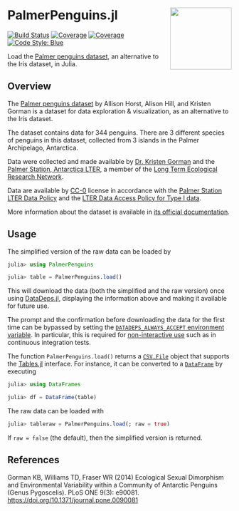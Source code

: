 # PalmerPenguins.jl <a href='https://allisonhorst.github.io/palmerpenguins'><img src='https://allisonhorst.github.io/palmerpenguins/reference/figures/logo.png' align="right" height="138.5" /></a>

[![Build Status](https://github.com/devmotion/PalmerPenguins.jl/workflows/CI/badge.svg?branch=main)](https://github.com/devmotion/PalmerPenguins.jl/actions?query=workflow%3ACI+branch%3Amain)
[![Coverage](https://codecov.io/gh/devmotion/PalmerPenguins.jl/branch/main/graph/badge.svg)](https://codecov.io/gh/devmotion/PalmerPenguins.jl)
[![Coverage](https://coveralls.io/repos/github/devmotion/PalmerPenguins.jl/badge.svg?branch=main)](https://coveralls.io/github/devmotion/PalmerPenguins.jl?branch=main)
[![Code Style: Blue](https://img.shields.io/badge/code%20style-blue-4495d1.svg)](https://github.com/invenia/BlueStyle)

Load the [Palmer penguins dataset](https://allisonhorst.github.io/palmerpenguins/), an alternative to the Iris dataset, in Julia.

## Overview

The [Palmer penguins dataset](https://allisonhorst.github.io/palmerpenguins/) by Allison Horst, Alison Hill, and Kristen Gorman is a dataset for data exploration & visualization, as an alternative to the Iris dataset.

The dataset contains data for 344 penguins.
There are 3 different species of penguins in this dataset, collected from 3 islands in the Palmer Archipelago, Antarctica.

Data were collected and made available by [Dr. Kristen Gorman](https://www.uaf.edu/cfos/people/faculty/detail/kristen-gorman.php) and the [Palmer Station, Antarctica LTER](https://pal.lternet.edu/), a member of the [Long Term Ecological Research Network](https://lternet.edu/).

Data are available by [CC-0](https://creativecommons.org/share-your-work/public-domain/cc0/) license in accordance with the [Palmer Station LTER Data Policy](http://pal.lternet.edu/data/policies) and the [LTER Data Access Policy for Type I data](https://lternet.edu/data-access-policy/).

More information about the dataset is available in [its official documentation](https://allisonhorst.github.io/palmerpenguins/).

## Usage

The simplified version of the raw data can be loaded by

```julia
julia> using PalmerPenguins

julia> table = PalmerPenguins.load()
```

This will download the data (both the simplified and the raw version) once using [DataDeps.jl](https://github.com/oxinabox/DataDeps.jl), displaying the information above and making it available for future use.

The prompt and the confirmation before downloading the data for the first time can be bypassed by setting the [`DATADEPS_ALWAYS_ACCEPT` environment variable](https://www.oxinabox.net/DataDeps.jl/stable/z10-for-end-users/#Configuration-1).
In particular, this is required for [non-interactive use](https://github.com/devmotion/PalmerPenguins.jl/issues/9) such as in continuous integration tests.

The function `PalmerPenguins.load()` returns a [`CSV.File`](https://juliadata.github.io/CSV.jl/stable/#CSV.File) object that supports the [Tables.jl](https://github.com/JuliaData/Tables.jl) interface.
For instance, it can be converted to a [`DataFrame`](https://juliadata.github.io/DataFrames.jl/stable/man/getting_started/#The-DataFrame-Type-1) by executing

```julia
julia> using DataFrames

julia> df = DataFrame(table)
```
The raw data can be loaded with
```julia
julia> tableraw = PalmerPenguins.load(; raw = true)
```

If `raw = false` (the default), then the simplified version is returned.

## References

Gorman KB, Williams TD, Fraser WR (2014) Ecological Sexual Dimorphism and Environmental Variability within a Community of Antarctic Penguins (Genus Pygoscelis). PLoS ONE 9(3): e90081. https://doi.org/10.1371/journal.pone.0090081
